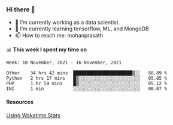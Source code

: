 ### Hi there 👋

- 🔭 I’m currently working as a data scientist.
- 🌱 I’m currently learning tensorflow, ML, and MongoDB
- 📫 How to reach me: mohanprasath

📊 **This week I spent my time on**
<!--START_SECTION:waka-->
```text
Week: 10 November, 2021 - 16 November, 2021

Other    34 hrs 42 mins  ██████████████████████▒░░   88.89 % 
Python   2 hrs 17 mins   █▒░░░░░░░░░░░░░░░░░░░░░░░   05.85 % 
PHP      1 hr 59 mins    █▒░░░░░░░░░░░░░░░░░░░░░░░   05.12 % 
INI      1 min           ░░░░░░░░░░░░░░░░░░░░░░░░░   00.07 % 
```
<!--END_SECTION:waka-->

#### Resources
[Using Wakatime Stats](https://github.com/marketplace/actions/waka-readme)

